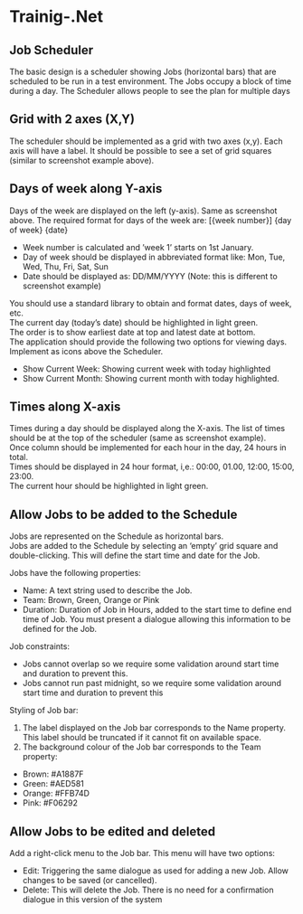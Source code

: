 # Trainig-.Net

## Job Scheduler
The basic design is a scheduler showing Jobs (horizontal bars) that are scheduled to be run in a test 
environment. The Jobs occupy a block of time during a day. The Scheduler allows people to see the 
plan for multiple days

## Grid with 2 axes (X,Y)
The scheduler should be implemented as a grid with two axes (x,y). Each axis will have a label.
It should be possible to see a set of grid squares (similar to screenshot example above).

## Days of week along Y-axis

Days of the week are displayed on the left (y-axis). Same as screenshot above.
The required format for days of the week are: [{week number}] {day of week} {date}
- Week number is calculated and ’week 1’ starts on 1st January.
- Day of week should be displayed in abbreviated format like: Mon, Tue, Wed, Thu, Fri, Sat, 
Sun
- Date should be displayed as: DD/MM/YYYY (Note: this is different to screenshot example)


You should use a standard library to obtain and format dates, days of week, etc.  
The current day (today’s date) should be highlighted in light green.  
The order is to show earliest date at top and latest date at bottom.  
The application should provide the following two options for viewing days. Implement as icons 
above the Scheduler. 
- Show Current Week: Showing current week with today highlighted
- Show Current Month: Showing current month with today highlighted.


##  Times along X-axis
Times during a day should be displayed along the X-axis. The list of times should be at the top of the 
scheduler (same as screenshot example).  
Once column should be implemented for each hour in the day, 24 hours in total.  
Times should be displayed in 24 hour format, i,e.: 00:00, 01.00, 12:00, 15:00, 23:00.  
The current hour should be highlighted in light green.

## Allow Jobs to be added to the Schedule
Jobs are represented on the Schedule as horizontal bars.   
Jobs are added to the Schedule by selecting an ‘empty’ grid square and double-clicking. This will 
define the start time and date for the Job.    


Jobs have the following properties:
- Name: A text string used to describe the Job.
- Team: Brown, Green, Orange or Pink
- Duration: Duration of Job in Hours, added to the start time to define end time of Job.
You must present a dialogue allowing this information to be defined for the Job.   



Job constraints:
- Jobs cannot overlap so we require some validation around start time and duration to 
prevent this.
- Jobs cannot run past midnight, so we require some validation around start time and 
duration to prevent this


Styling of Job bar:
1. The label displayed on the Job bar corresponds to the Name property. This label should be 
truncated if it cannot fit on available space.
2. The background colour of the Job bar corresponds to the Team property:
- Brown: #A1887F
- Green: #AED581
- Orange: #FFB74D
- Pink: #F06292


## Allow Jobs to be edited and deleted
Add a right-click menu to the Job bar. This menu will have two options:
- Edit: Triggering the same dialogue as used for adding a new Job. Allow changes to be saved 
(or cancelled).
- Delete: This will delete the Job. There is no need for a confirmation dialogue in this version 
of the system

